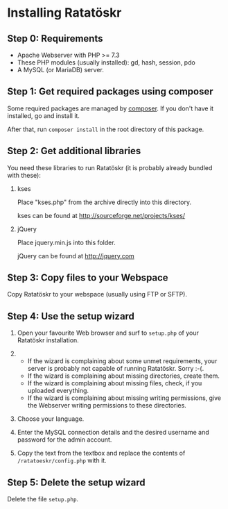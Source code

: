 Installing Ratatöskr
====================

Step 0: Requirements
--------------------

* Apache Webserver with PHP >= 7.3
* These PHP modules (usually installed): gd, hash, session, pdo
* A MySQL (or MariaDB) server.

Step 1: Get required packages using composer
--------------------------------------------

Some required packages are managed by [composer](https://www.getcomposer.org). If you don't have it installed, go and install it.

After that, run `composer install` in the root directory of this package.

Step 2: Get additional libraries
--------------------------------

You need these libraries to run Ratatöskr (it is probably already bundled with these):

1. kses
   
   Place "kses.php" from the archive directly into this directory.
   
   kses can be found at <http://sourceforge.net/projects/kses/>

2. jQuery
   
   Place jquery.min.js into this folder.
   
   jQuery can be found at <http://jquery.com>

Step 3: Copy files to your Webspace
-----------------------------------

Copy Ratatöskr to your webspace (usually using FTP or SFTP).

Step 4: Use the setup wizard
----------------------------

1. Open your favourite Web browser and surf to `setup.php` of your Ratatöskr installation.

2. * If the wizard is complaining about some unmet requirements, your server is probably not capable of running Ratatöskr. Sorry :-(.
   * If the wizard is complaining about missing directories, create them.
   * If the wizard is complaining about missing files, check, if you uploaded everything.
   * If the wizard is complaining about missing writing permissions, give the Webserver writing permissions to these directories.

3. Choose your language.

4. Enter the MySQL connection details and the desired username and password for the admin account.

5. Copy the text from the textbox and replace the contents of `/ratatoeskr/config.php` with it.

Step 5: Delete the setup wizard
-------------------------------

Delete the file `setup.php`.
